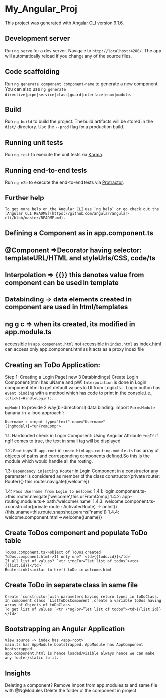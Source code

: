 # My_Angular_Proj

This project was generated with [Angular CLI](https://github.com/angular/angular-cli) version 9.1.6.

## Development server

Run `ng serve` for a dev server. Navigate to `http://localhost:4200/`. The app will automatically reload if you change any of the source files.

## Code scaffolding

Run `ng generate component component-name` to generate a new component. You can also use `ng generate directive|pipe|service|class|guard|interface|enum|module`.

## Build

Run `ng build` to build the project. The build artifacts will be stored in the `dist/` directory. Use the `--prod` flag for a production build.

## Running unit tests

Run `ng test` to execute the unit tests via [Karma](https://karma-runner.github.io).

## Running end-to-end tests

Run `ng e2e` to execute the end-to-end tests via [Protractor](http://www.protractortest.org/).

## Further help

    To get more help on the Angular CLI use `ng help` or go check out the [Angular CLI README](https://github.com/angular/angular-cli/blob/master/README.md).

## Defining a Component as in app.component.ts

## @Component =>Decorator having selector: templateURL/HTML and styleUrls/CSS, code/ts

## Interpolation => {{}} this denotes value from component can be used in template

## Databinding => data elements created in component are used in html/templates

## ng g c => when its created, its modified in app.module.ts

accessible in `app.component.html`
not accessible in `index.html` as index.html can access only app.component.html as it acts as a proxy index file

## Creating an ToDo Application:

Step 1: Creating a Login Page( new 3 Databindings) Create Login Component(html has uName and pW)
`Interpolation` is done in Login component html to get default values to UI from Login.ts...
Login button has `event binding` with a method which has code to print in the console.i.e., `(click)=HandleLogin()`...

`ngModel` to provide 2 way(bi-directional) data binding: import `FormsModule` banana-in-a-box-approach`:

    Username : <input type="text" name="Username" [(ngModel)]="unFromComp">

1.1: Hardcoded check in Login Component: Using Angular Attribute `*ngIf`
if ngIf comes to true, the text in small tag will be displayed

1.2: `Routing`with `app-root` in `index.html`
`app-routing.module.ts` has array of objects of paths and corresponding components defined.So this is the module which would handle all the routing.

1.3: `Dependency injecting Router` in Login Component
in a constructor any paramater is considered as member of the class
constructor(private router: Router){}
this.router.navigate([welcome])

1.4: `Pass Username from Login to Welcome`:
1.4.1: login.component.ts->this.router.navigate['welcome',this.unFromComp]
1.4.2: app-routing.module.ts-> path:’welcome/:name’
1.4.3: welcome.component.ts->constructor(private route : ActivatedRoute)
-> onInit(){this.uname=this.route.snapshot.params[‘name’]}
1.4.4: welcome.component.html->welcome{{uname}}

## Create ToDos component and populate ToDo table

    ToDos.component.ts->object of ToDos created
    ToDos.component.html->If only one? `<td>{{todo.id}}</td>`
    If all list of values? `<tr \*ngFor=”let list of todos”><td>{{list.id}}</td>`
    RouterLink(similar to href) toDo in welcome.html

## Create ToDo in separate class in same file

    Create `constructor`with parameters having return types in toDoClass.
    In component class `ListToDosComponent`,create a variable toDos having array of Objects of toDoClass.
    To get list of values `<tr \*ngFor=”let list of todos”><td>{{list.id}}</td>`

## Bootstrapping an Angular Application

    View source -> index has <app-root>
    main.ts has AppModule bootstrapped. AppModule has AppComponent bootstrapped.
    app.component.html is hence loaded/visible always hence we can make any footer/static to it.

## Insights

Deleting a component?
Remove import from app.modules.ts and
same file with @NgModules
Delete the folder of the component in project
